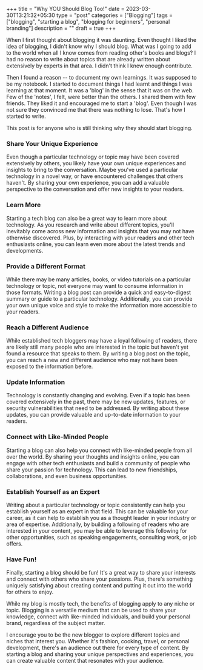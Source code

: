 +++
title       = "Why YOU Should Blog Too!"
date        = 2023-03-30T13:21:32+05:30
type        = "post"
categories  = ["Blogging"]
tags        = ["blogging", "starting a blog", "blogging for beginners", "personal branding"]
description = ""
draft       = true
+++


When I first thought about blogging it was daunting. Even thought I liked the
idea of blogging, I didn't know why I should blog. What was I going to add to
the world when all I know comes from reading other's books and blogs? I had no
reason to write about topics that are already written about extensively by
experts in that area. I didn't think I knew enough contribute. 

Then I found a reason -- to document my own learnings. It was supposed to be my
notebook. I started to document things I had learnt and things I was learning at
that moment. It was a 'blog' in the sense that it was on the web. Few of the
'notes', I felt, were better than the others. I shared them with few friends.
They liked it and encouraged me to start a 'blog'. Even though I was not sure
they convinced me that there was nothing to lose. That's how I started to write.

This post is for anyone who is still thinking why they should start blogging.

### Share Your Unique Experience
Even though a particular technology or topic may have been covered extensively
by others, you likely have your own unique experiences and insights to bring to
the conversation. Maybe you've used a particular technology in a novel way, or
have encountered challenges that others haven't. By sharing your own experience,
you can add a valuable perspective to the conversation and offer new insights to
your readers.

### Learn More
Starting a tech blog can also be a great way to learn more about technology. As
you research and write about different topics, you'll inevitably come across new
information and insights that you may not have otherwise discovered. Plus, by
interacting with your readers and other tech enthusiasts online, you can learn
even more about the latest trends and developments.

### Provide a Different Format
While there may be many articles, books, or video tutorials on a particular
technology or topic, not everyone may want to consume information in those
formats. Writing a blog post can provide a quick and easy-to-digest summary or
guide to a particular technology. Additionally, you can provide your own unique
voice and style to make the information more accessible to your readers.

### Reach a Different Audience
While established tech bloggers may have a loyal following of readers, there are
likely still many people who are interested in the topic but haven't yet found a
resource that speaks to them. By writing a blog post on the topic, you can reach
a new and different audience who may not have been exposed to the information
before.

### Update Information
Technology is constantly changing and evolving. Even if a topic has been covered
extensively in the past, there may be new updates, features, or security
vulnerabilities that need to be addressed. By writing about these updates, you
can provide valuable and up-to-date information to your readers.

### Connect with Like-Minded People
Starting a blog can also help you connect with like-minded people from all over
the world. By sharing your thoughts and insights online, you can engage with
other tech enthusiasts and build a community of people who share your passion
for technology. This can lead to new friendships, collaborations, and even
business opportunities.

### Establish Yourself as an Expert
Writing about a particular technology or topic consistently can help you
establish yourself as an expert in that field. This can be valuable for your
career, as it can help to establish you as a thought leader in your industry or
area of expertise. Additionally, by building a following of readers who are
interested in your content, you may be able to leverage this following for other
opportunities, such as speaking engagements, consulting work, or job offers.

### Have Fun!
Finally, starting a blog should be fun! It's a great way to share your
interests and connect with others who share your passions. Plus, there's
something uniquely satisfying about creating content and putting it out into the
world for others to enjoy.


While my blog is mostly tech, the benefits of blogging apply to any niche or
topic. Blogging is a versatile medium that can be used to share your knowledge,
connect with like-minded individuals, and build your personal brand, regardless
of the subject matter.

I encourage you to be the new blogger to explore different topics and niches
that interest you. Whether it's fashion, cooking, travel, or personal
development, there's an audience out there for every type of content. By
starting a blog and sharing your unique perspectives and experiences, you can
create valuable content that resonates with your audience.


